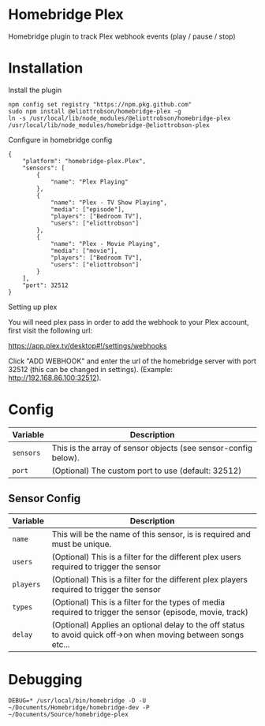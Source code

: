 # Homebridge Plex
Homebridge plugin to track Plex webhook events (play / pause / stop)

# Installation

Install the plugin
```
npm config set registry "https://npm.pkg.github.com"
sudo npm install @eliottrobson/homebridge-plex -g
ln -s /usr/local/lib/node_modules/@eliottrobson/homebridge-plex /usr/local/lib/node_modules/homebridge-@eliottrobson-plex
```

Configure in homebridge config
```
{
    "platform": "homebridge-plex.Plex",
    "sensors": [
        {
            "name": "Plex Playing"
        },
        {
            "name": "Plex - TV Show Playing",
            "media": ["episode"],
            "players": ["Bedroom TV"],
            "users": ["eliottrobson"]
        },
        {
            "name": "Plex - Movie Playing",
            "media": ["movie"],
            "players": ["Bedroom TV"],
            "users": ["eliottrobson"]
        }
    ],
    "port": 32512
}
```

Setting up plex

You will need plex pass in order to add the webhook to your Plex account, first visit the following url:

https://app.plex.tv/desktop#!/settings/webhooks

Click "ADD WEBHOOK" and enter the url of the homebridge server with port 32512 (this can be changed in settings). (Example: http://192.168.86.100:32512).

# Config
Variable | Description
-------- | -----------
`sensors` | This is the array of sensor objects (see sensor-config below).
`port` | (Optional) The custom port to use (default: 32512)

## Sensor Config
Variable | Description
-------- | -----------
`name` | This will be the name of this sensor, is is required and must be unique.
`users` | (Optional) This is a filter for the different plex users required to trigger the sensor
`players` | (Optional) This is a filter for the different plex players required to trigger the sensor
`types` | (Optional) This is a filter for the types of media required to trigger the sensor (episode, movie, track)
`delay` | (Optional) Applies an optional delay to the off status to avoid quick off->on when moving between songs etc...

# Debugging
```
DEBUG=* /usr/local/bin/homebridge -D -U ~/Documents/Homebridge/homebridge-dev -P ~/Documents/Source/homebridge-plex
```